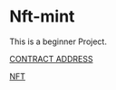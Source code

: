 # Nft-mint


This is a beginner Project.

[CONTRACT ADDRESS](https://polygonscan.com/address/0xece6560f7bf92b1c462bdde9b72df1cbec46dc18)


[NFT](https://polygonscan.com/token/0xece6560f7bf92b1c462bdde9b72df1cbec46dc18)
